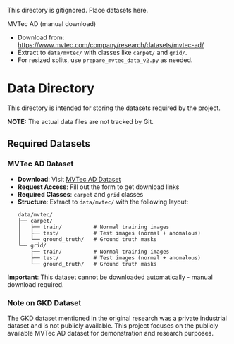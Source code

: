 This directory is gitignored. Place datasets here.

MVTec AD (manual download)
- Download from: https://www.mvtec.com/company/research/datasets/mvtec-ad/
- Extract to `data/mvtec/` with classes like `carpet/` and `grid/`.
- For resized splits, use `prepare_mvtec_data_v2.py` as needed.
# Data Directory

This directory is intended for storing the datasets required by the project.

**NOTE:** The actual data files are not tracked by Git.

## Required Datasets

### MVTec AD Dataset
- **Download**: Visit [MVTec AD Dataset](https://www.mvtec.com/company/research/datasets/mvtec-ad/)
- **Request Access**: Fill out the form to get download links
- **Required Classes**: `carpet` and `grid` classes
- **Structure**: Extract to `data/mvtec/` with the following layout:
  ```
  data/mvtec/
  ├── carpet/
  │   ├── train/          # Normal training images
  │   ├── test/           # Test images (normal + anomalous)
  │   └── ground_truth/   # Ground truth masks
  └── grid/
      ├── train/          # Normal training images
      ├── test/           # Test images (normal + anomalous)
      └── ground_truth/   # Ground truth masks
  ```

**Important**: This dataset cannot be downloaded automatically - manual download required.

### Note on GKD Dataset
The GKD dataset mentioned in the original research was a private industrial dataset and is not publicly available. This project focuses on the publicly available MVTec AD dataset for demonstration and research purposes.
